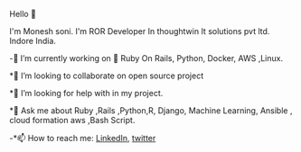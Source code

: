  Hello 👋

I'm Monesh soni. I'm  ROR Developer In thoughtwin It solutions pvt ltd. Indore India.

-🔭 I’m currently working on 🐍 Ruby On Rails, Python, Docker, AWS ,Linux. 

*👯 I’m looking to collaborate on open source project

*🤔 I’m looking for help with in my project.

*💬 Ask me about Ruby ,Rails ,Python,R, Django, Machine Learning, Ansible , cloud formation aws ,Bash Script.

-*📫 How to reach me: [LinkedIn](https://www.linkedin.com/in/monesh-soni/), [twitter](https://twitter.com/monesh_soni)
